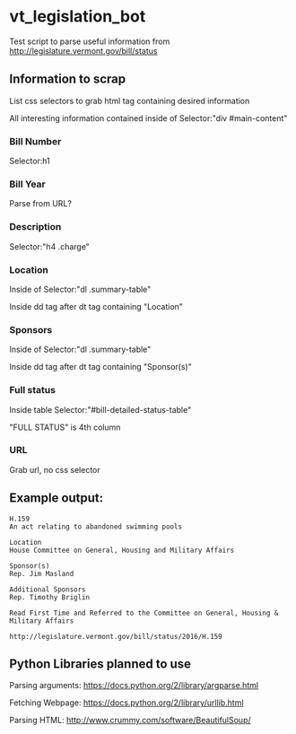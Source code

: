 # vt_legislation_bot
Test script to parse useful information from http://legislature.vermont.gov/bill/status

## Information to scrap

List css selectors to grab html tag containing desired information

All interesting information contained inside of Selector:"div #main-content"

### Bill Number
Selector:h1

### Bill Year
Parse from URL?

### Description
Selector:"h4 .charge"

### Location
Inside of Selector:"dl .summary-table"

Inside dd tag after dt tag containing "Location"

### Sponsors
Inside of Selector:"dl .summary-table"

Inside dd tag after dt tag containing "Sponsor(s)"

### Full status
Inside table Selector:"#bill-detailed-status-table"

"FULL STATUS" is 4th column

### URL
Grab url, no css selector


## Example output:
```
H.159
An act relating to abandoned swimming pools

Location
House Committee on General, Housing and Military Affairs

Sponsor(s)
Rep. Jim Masland

Additional Sponsors
Rep. Timothy Briglin

Read First Time and Referred to the Committee on General, Housing & Military Affairs

http://legislature.vermont.gov/bill/status/2016/H.159
```
## Python Libraries planned to use

Parsing arguments: https://docs.python.org/2/library/argparse.html

Fetching Webpage: https://docs.python.org/2/library/urllib.html

Parsing HTML: http://www.crummy.com/software/BeautifulSoup/

